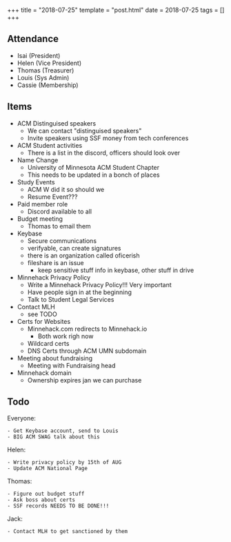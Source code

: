 +++
title = "2018-07-25"
template = "post.html"
date = 2018-07-25
tags = []
+++

## Attendance
 - Isai    (President)
 - Helen   (Vice President)
 - Thomas  (Treasurer)
 - Louis   (Sys Admin)
 - Cassie  (Membership)

## Items
 - ACM Distinguised speakers
    - We can contact "distinguised speakers"
    - Invite speakers using SSF money from tech conferences
 - ACM Student activities
    - There is a list in the discord, officers should look over
 - Name Change
    - University of Minnesota ACM Student Chapter
    - This needs to be updated in a bonch of places
 - Study Events
    - ACM W did it so should we
    - Resume Event???
 - Paid member role
    - Discord available to all
 - Budget meeting
    - Thomas to email them 
 - Keybase
    - Secure communications
    - verifyable, can create signatures
    - there is an organization called oficerish
    - fileshare is an issue
        - keep sensitive stuff info in keybase, other stuff in drive
 - Minnehack Privacy Policy
    - Write a Minnehack Privacy Policy!!! Very important
    - Have people sign in at the beginning
    - Talk to Student Legal Services
 - Contact MLH
    - see TODO
 - Certs for Websites
    - Minnehack.com redirects to Minnehack.io
        - Both work righ now
    - Wildcard certs
    - DNS Certs through ACM UMN subdomain
 - Meeting about fundraising
    - Meeting with Fundraising head
 - Minnehack domain
    - Ownership expires jan we can purchase
    
## Todo
Everyone: 

    - Get Keybase account, send to Louis
    - BIG ACM SWAG talk about this
    
Helen:

    - Write privacy policy by 15th of AUG
    - Update ACM National Page

Thomas: 

    - Figure out budget stuff
    - Ask boss about certs
    - SSF records NEEDS TO BE DONE!!!
    
Jack: 

    - Contact MLH to get sanctioned by them
